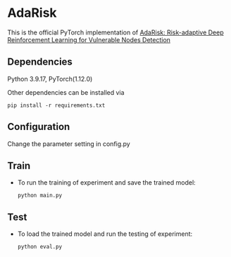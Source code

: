 # AdaRisk

This is the official PyTorch implementation of [AdaRisk: Risk-adaptive Deep Reinforcement
Learning for Vulnerable Nodes Detection]()

## Dependencies
Python 3.9.17, PyTorch(1.12.0)

Other dependencies can be installed via 

  ```pip install -r requirements.txt```

## Configuration

Change the parameter setting in config.py

## Train

* To run the training of experiment and save the trained model:

  ```python main.py```

## Test

* To load the trained model and run the testing of experiment:

  ```python eval.py```